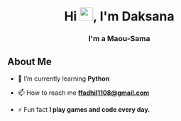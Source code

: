 <h1 align="center">Hi <img src="https://raw.githubusercontent.com/MartinHeinz/MartinHeinz/master/wave.gif" height="30px">, I'm Daksana</h1>
<h3 align="center">I'm a Maou-Sama</h3>


## About Me


- 🌱 I’m currently learning **Python**

- 📫 How to reach me **ffadhil1108@gmail.com**

- ⚡ Fun fact **I play games and code every day.**

